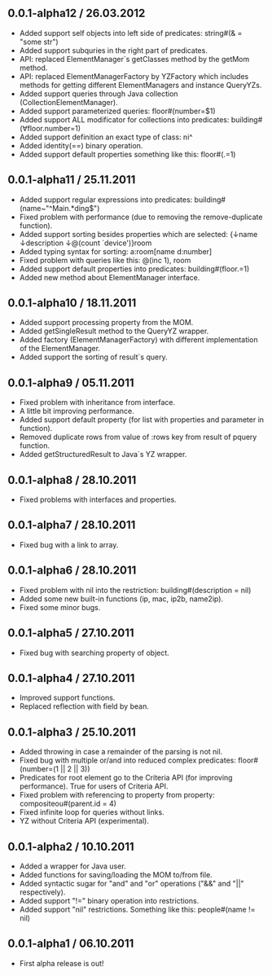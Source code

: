 ## 0.0.1-alpha12 / 26.03.2012

* Added support self objects into left side of predicates: string#(& = "some str")
* Added support subquries in the right part of predicates.
* API: replaced ElementManager`s getClasses method by the getMom method.
* API: replaced ElementManagerFactory by YZFactory which includes methods for getting different ElementManagers and instance QueryYZs.
* Added support queries through Java collection (CollectionElementManager).
* Added support parameterized queries: floor#(number=$1)
* Added support ALL modificator for collections into predicates: building#(∀floor.number=1)
* Added support definition an exact type of class: ni^
* Added identity(==) binary operation.
* Added support default properties something like this: floor#(.=1)

## 0.0.1-alpha11 / 25.11.2011

* Added support regular expressions into predicates: building#(name~"^Main.*ding$")
* Fixed problem with performance (due to removing the remove-duplicate function).
* Added support sorting besides properties which are selected: {↓name ↓description ↓@(count `device')}room
* Added typing syntax for sorting: a:room[name d:number]
* Fixed problem with queries like this: @(inc 1), room
* Added support default properties into predicates: building#(floor.=1)
* Added new method about ElementManager interface.

## 0.0.1-alpha10 / 18.11.2011

* Added support processing property from the MOM.
* Added getSingleResult method to the QueryYZ wrapper.
* Added factory (ElementManagerFactory) with different implementation of the ElementManager.
* Added support the sorting of result`s query.

## 0.0.1-alpha9 / 05.11.2011

* Fixed problem with inheritance from interface.
* A little bit improving performance.
* Added support default property (for list with properties and parameter in function).
* Removed duplicate rows from value of :rows key from result of pquery function.
* Added getStructuredResult to Java`s YZ wrapper.

## 0.0.1-alpha8 / 28.10.2011

* Fixed problems with interfaces and properties.

## 0.0.1-alpha7 / 28.10.2011

* Fixed bug with a link to array.

## 0.0.1-alpha6 / 28.10.2011

* Fixed problem with nil into the restriction: building#(description = nil)
* Added some new built-in functions (ip, mac, ip2b, name2ip).
* Fixed some minor bugs.

## 0.0.1-alpha5 / 27.10.2011

* Fixed bug with searching property of object.

## 0.0.1-alpha4 / 27.10.2011

* Improved support functions.
* Replaced reflection with field by bean.

## 0.0.1-alpha3 / 25.10.2011

* Added throwing in case a remainder of the parsing is not nil.
* Fixed bug with multiple or/and into reduced complex predicates: floor#(number=(1 || 2 || 3))
* Predicates for root element go to the Criteria API (for improving performance). True for users of Criteria API.
* Fixed problem with referencing to property from property: compositeou#(parent.id = 4)
* Fixed infinite loop for queries without links.
* YZ without Criteria API (experimental).

## 0.0.1-alpha2 / 10.10.2011

* Added a wrapper for Java user.
* Added functions for saving/loading the MOM to/from file.
* Added syntactic sugar for "and" and "or" operations ("&&" and "||" respectively).
* Added support "!=" binary operation into restrictions.
* Added support "nil" restrictions. Something like this: people#(name != nil)

## 0.0.1-alpha1 / 06.10.2011

* First alpha release is out!
